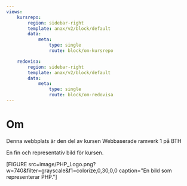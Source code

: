 ```yaml
---
views:
    kursrepo:
        region: sidebar-right
        template: anax/v2/block/default
        data:
            meta:
                type: single
                route: block/om-kursrepo

    redovisa:
        region: sidebar-right
        template: anax/v2/block/default
        data:
            meta:
                type: single
                route: block/om-redovisa
---
```


# Om

Denna webbplats är den del av kursen Webbaserade ramverk 1 på BTH

En fin och representativ bild för kursen.

[FIGURE src=image/PHP_Logo.png?w=740&filter=grayscale&f1=colorize,0,30,0,0 caption="En bild som representerar PHP."]
